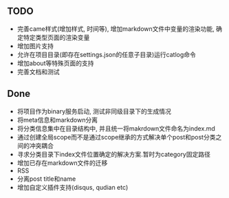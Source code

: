 ## TODO
* 完善came样式(增加样式, 时间等), 增加markdown文件中变量的渲染功能, 确定特定类型页面的渲染变量
* 增加图片支持
* 允许在项目目录(即存在settings.json的任意子目录)运行catlog命令
* 增加about等特殊页面的支持
* 完善文档和测试

## Done
* 将项目作为binary服务启动, 测试非同级目录下的生成情况
* 将meta信息和markdown分离
* 将分类信息集中在目录结构中, 并且统一将makrdown文件命名为index.md
* 通过创建全局scope而不是通过scope继承的方式解决单个post和post分类之间的冲突耦合
* 寻求分类目录下index文件位置确定的解决方案.暂时为category固定路径
* 增加已存在markdown文件的迁移
* RSS
* 分离post title和name
* 增加自定义插件支持(disqus, qudian etc)
